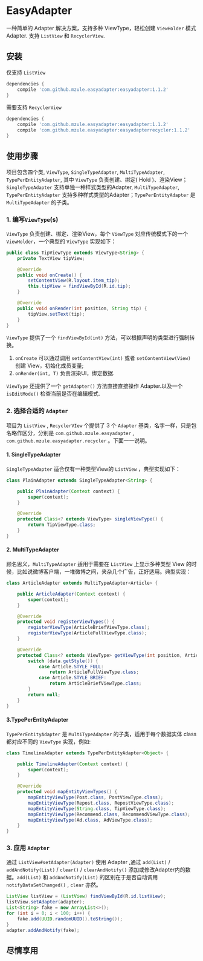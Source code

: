# EasyAdapter

一种简单的 Adapter 解决方案，支持多种 ViewType，轻松创建 `ViewHolder` 模式 Adapter. 支持 `ListView` 和 `RecyclerView`.

## 安装
仅支持 `ListView`

``` groovy
dependencies {
    compile 'com.github.mzule.easyadapter:easyadapter:1.1.2'
}
```
需要支持 `RecyclerView`
``` groovy
dependencies {
    compile 'com.github.mzule.easyadapter:easyadapter:1.1.2'
    compile 'com.github.mzule.easyadapter:easyadapterrecycler:1.1.2'
}
```


## 使用步骤

项目包含四个类, `ViewType`, `SingleTypeAdapter`, `MultiTypeAdapter`, `TypePerEntityAdapter`, 其中 `ViewType` 负责创建、绑定( Hold )、渲染View； `SingleTypeAdapter` 支持单独一种样式类型的Adapter, `MultiTypeAdapter`, `TypePerEntityAdapter` 支持多种样式类型的Adapter；`TypePerEntityAdapter` 是 `MultiTypeAdapter` 的子类。

### 1. 编写`ViewType`(s)

`ViewType` 负责创建、绑定、渲染View，每个 `ViewType` 对应传统模式下的一个 `ViewHolder`，一个典型的 `ViewType` 实现如下：

``` java
public class TipViewType extends ViewType<String> {
    private TextView tipView;

    @Override
    public void onCreate() {
        setContentView(R.layout.item_tip);
        this.tipView = findViewById(R.id.tip);
    }

    @Override
    public void onRender(int position, String tip) {
        tipView.setText(tip);
    }
}
```
`ViewType` 提供了一个 `findViewById(int)` 方法，可以根据声明的类型进行强制转换。

1. `onCreate` 可以通过调用 `setContentView(int)` 或者 `setContentView(View)` 创建 View，初始化成员变量;
2. `onRender(int, T)` 负责渲染UI，绑定数据.

`ViewType` 还提供了一个 `getAdapter()` 方法直接直接操作 Adapter.以及一个 `isEditMode()` 检查当前是否在编辑模式.

### 2. 选择合适的 `Adapter`

项目为 `ListView` , `RecyclerVIew` 个提供了 3 个 `Adapter` 基类，名字一样，只是包名略作区分，分别是 `com.github.mzule.easyadapter` , `com.github.mzule.easyadapter.recycler` 。下面一一说明。

#### 1. SingleTypeAdapter

`SingleTypeAdapter` 适合仅有一种类型View的 `ListView` ，典型实现如下：

``` java
class PlainAdapter extends SingleTypeAdapter<String> {

    public PlainAdapter(Context context) {
        super(context);
    }

    @Override
    protected Class<? extends ViewType> singleViewType() {
        return TipViewType.class;
    }
}
```

#### 2. MultiTypeAdapter

顾名思义，`MultiTypeAdapter` 适用于需要在 `ListView` 上显示多种类型 View 的时候，比如说微博客户端，一堆微博之间，夹杂几个广告，正好适用。典型实现：

``` java
class ArticleAdapter extends MultiTypeAdapter<Article> {

    public ArticleAdapter(Context context) {
        super(context);
    }

    @Override
    protected void registerViewTypes() {
        registerViewType(ArticleBriefViewType.class);
        registerViewType(ArticleFullViewType.class);
    }

    @Override
    protected Class<? extends ViewType> getViewType(int position, Article data) {
        switch (data.getStyle()) {
            case Article.STYLE_FULL:
                return ArticleFullViewType.class;
            case Article.STYLE_BRIEF:
                return ArticleBriefViewType.class;
        }
        return null;
    }
}
```

#### 3.TypePerEntityAdapter

`TypePerEntityAdapter` 是 `MultiTypeAdapter` 的子类，适用于每个数据实体 class 都对应不同的 `ViewType` 实现，例如:

``` java
class TimelineAdapter extends TypePerEntityAdapter<Object> {

    public TimelineAdapter(Context context) {
        super(context);
    }

    @Override
    protected void mapEntityViewTypes() {
        mapEntityViewType(Post.class, PostViewType.class);
        mapEntityViewType(Repost.class, RepostViewType.class);
        mapEntityViewType(String.class, TipViewType.class);
        mapEntityViewType(Recommend.class, RecommendViewType.class);
        mapEntityViewType(Ad.class, AdViewType.class);
    }
}
```

### 3. 应用 `Adapter`
通过 `ListView#setAdapter(Adapter)` 使用 Adapter ,通过 `add(List)` / `addAndNotify(List)` / `clear()` / `clearAndNotify()` 添加或修改Adapter内的数据。`add(List)` 和 `addAndNotify(List)` 的区别在于是否自动调用 `notifyDataSetChanged()` , `clear` 亦然。

``` java
ListView listView = (ListView) findViewById(R.id.listView);
listView.setAdapter(adapter);
List<String> fake = new ArrayList<>();
for (int i = 0; i < 100; i++) {
    fake.add(UUID.randomUUID().toString());
}
adapter.addAndNotify(fake);
```

## 尽情享用
